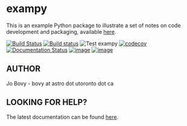 # exampy

This is an example Python package to illustrate a set of notes on code
development and packaging, available [here](https://github.com/jobovy/code-packaging-minicourse).

[![Build Status](https://travis-ci.com/jobovy/exampy.svg?branch=master)](https://travis-ci.com/jobovy/exampy)
[![Build status](https://ci.appveyor.com/api/projects/status/7hybo3b6t0rrxnio?svg=true)](https://ci.appveyor.com/project/jobovy/exampy)
![Test exampy](https://github.com/jobovy/exampy/workflows/Test%20exampy/badge.svg)
[![codecov](https://codecov.io/gh/jobovy/exampy/branch/master/graph/badge.svg)](https://codecov.io/gh/jobovy/exampy)
[![Documentation Status](https://readthedocs.org/projects/exampy/badge/?version=latest)](https://exampy.readthedocs.io/en/latest/?badge=latest)
[![image](http://img.shields.io/pypi/v/exampy.svg)](https://pypi.python.org/pypi/exampy/)
[![image](http://img.shields.io/badge/license-MIT-brightgreen.svg)](https://github.com/jobovy/exampy/blob/master/LICENSE)

## AUTHOR

Jo Bovy - bovy at astro dot utoronto dot ca

## LOOKING FOR HELP?

The latest documentation can be found
[here](https://exampy.readthedocs.io/en/latest/).
